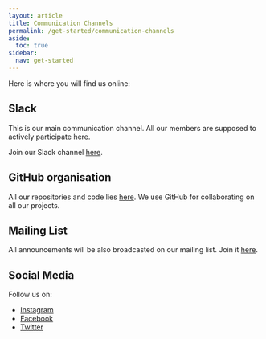 ```yaml
---
layout: article
title: Communication Channels
permalink: /get-started/communication-channels
aside:
  toc: true
sidebar:
  nav: get-started
---
```


Here is where you will find us online:

## Slack

This is our main communication channel. All our members are supposed to actively participate here.

Join our Slack channel [here](https://join.slack.com/t/pes-os/shared_invite/enQtNzE3MzI2MjU5NzY2LWNjMjgwMjJkNTJlMTljNzI2MTkxZWM0MTA1NDQ4M2NiNGI0MjA3YTgzYTAzMTkwMzBmZTdmOGQwNjdlNzc5YmY).

## GitHub organisation

All our repositories and code lies [here](https://github.com/pesos). We use GitHub for collaborating on all our projects.

## Mailing List

All announcements will be also broadcasted on our mailing list. Join it [here]().

## Social Media

Follow us on:

- [Instagram]()
- [Facebook]()
- [Twitter]()
